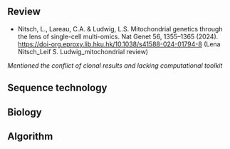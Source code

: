 ## Review
* Nitsch, L., Lareau, C.A. & Ludwig, L.S. Mitochondrial genetics through the lens of single-cell multi-omics. Nat Genet 56, 1355–1365 (2024). https://doi-org.eproxy.lib.hku.hk/10.1038/s41588-024-01794-8 (Lena Nitsch_Leif S. Ludwig_mitochondrial review)

*Mentioned the conflict of clonal results and lacking computational toolkit*

## Sequence technology

## Biology

## Algorithm
